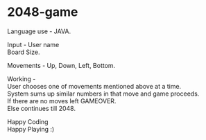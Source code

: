 # 2048-game
Language use - JAVA. 

Input - User name  
        Board Size.  
        
Movements - Up, Down, Left, Bottom. 

Working -  
User chooses one of movements mentioned above at a time.  
System sums up similar numbers in that move and game proceeds.  
If there are no moves left GAMEOVER.  
Else continues till 2048.  

Happy Coding  
Happy Playing :)  
